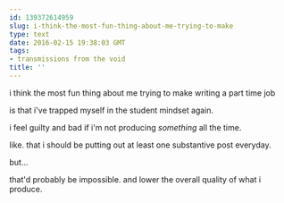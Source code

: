 ```yaml
---
id: 139372614959
slug: i-think-the-most-fun-thing-about-me-trying-to-make
type: text
date: 2016-02-15 19:38:03 GMT
tags:
- transmissions from the void
title: ''
---
```


i think the most fun thing about me trying to make writing a part time job

is that i've trapped myself in the student mindset again.

i feel guilty and bad if i'm not producing *something* all the time.

like. that i should be putting out at least one substantive post everyday.

but...

that'd probably be impossible. and lower the overall quality of what i produce.